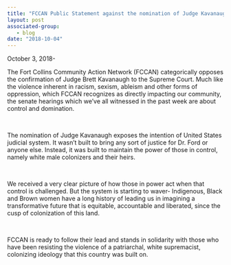 ```yaml
---
title: "FCCAN Public Statement against the nomination of Judge Kavanaugh"
layout: post
associated-group:
   - blog
date: "2018-10-04"
---
```


October 3, 2018-

The Fort Collins Community Action Network (FCCAN) categorically opposes the confirmation of Judge Brett Kavanaugh to the Supreme Court. Much like the violence inherent in racism, sexism, ableism and other forms of oppression, which FCCAN recognizes as directly impacting our community, the senate hearings which we’ve all witnessed in the past week are about control and domination.

 

The nomination of Judge Kavanaugh exposes the intention of United States judicial system. It wasn’t built to bring any sort of justice for Dr. Ford or anyone else. Instead, it was built to maintain the power of those in control, namely white male colonizers and their heirs.

 

We received a very clear picture of how those in power act when that control is challenged. But the system is starting to waver- Indigenous, Black and Brown women have a long history of leading us in imagining a transformative future that is equitable, accountable and liberated, since the cusp of colonization of this land.

 

FCCAN is ready to follow their lead and stands in solidarity with those who have been resisting the violence of a patriarchal, white supremacist, colonizing ideology that this country was built on.
